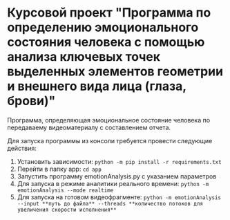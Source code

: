 # Курсовой проект "Программа по определению эмоционального состояния человека с помощью анализа ключевых точек выделенных элементов геометрии и внешнего вида лица (глаза, брови)"

Программа, определяющая эмоциональное состояние человека по передаваему видеоматериалу с составлением отчета. 

Для запуска программы из консоли требуется провести следующие действия:

1. Установить зависимости: ```python -m pip install -r requirements.txt```
2. Перейти в папку app: ```cd app```
3. Запустить программу emotionAnalysis.py с указанием параметров
4. Для запуска в режиме аналитики реального времени: ```python -m emotionAnalysis --mode realtime```
5. Для запуска на готовом видеофрагменте: ```python -m emotionAnalysis --input **путь до файла** --threads **количество потоков для увеличения скорости исполнения**```
